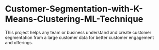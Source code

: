 # Customer-Segmentation-with-K-Means-Clustering-ML-Technique
This project helps any team or business understand and create customer segmentation from a large customer data for better customer engagement and offerings.
